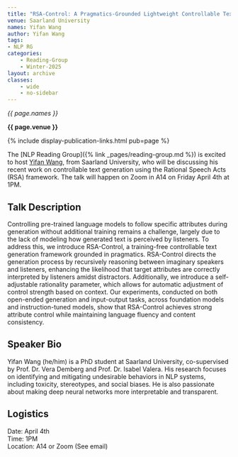 ```yaml
---
title: "RSA-Control: A Pragmatics-Grounded Lightweight Controllable Text Generation Framework"
venue: Saarland University
names: Yifan Wang
author: Yifan Wang
tags:
- NLP RG
categories:
    - Reading-Group
    - Winter-2025
layout: archive
classes:
    - wide
    - no-sidebar
---
```


*{{ page.names }}*

**{{ page.venue }}**

{% include display-publication-links.html pub=page %}

The [NLP Reading Group]({% link _pages/reading-group.md %}) is excited to host [Yifan Wang](https://ewanwong.github.io/), from Saarland University, who will be discussing his recent work on controllable text generation using the Rational Speech Acts (RSA) framework. The talk will happen on Zoom in A14 on Friday April 4th at 1PM.

## Talk Description

Controlling pre-trained language models to follow specific attributes during generation without additional training remains a challenge, largely due to the lack of modeling how generated text is perceived by listeners. To address this, we introduce RSA-Control, a training-free controllable text generation framework grounded in pragmatics. RSA-Control directs the generation process by recursively reasoning between imaginary speakers and listeners, enhancing the likelihood that target attributes are correctly interpreted by listeners amidst distractors. Additionally, we introduce a self-adjustable rationality parameter, which allows for automatic adjustment of control strength based on context. Our experiments, conducted on both open-ended generation and input-output tasks, across foundation models and instruction-tuned models, show that RSA-Control achieves strong attribute control while maintaining language fluency and content consistency.

## Speaker Bio

Yifan Wang (he/him) is a PhD student at Saarland University, co-supervised by Prof. Dr. Vera Demberg and Prof. Dr. Isabel Valera. His research focuses on identifying and mitigating undesirable behaviors in NLP systems, including toxicity, stereotypes, and social biases. He is also passionate about making deep neural networks more interpretable and transparent.

## Logistics

Date: April 4th<br>
Time: 1PM <br>
Location: A14 or Zoom (See email)
